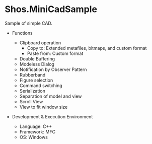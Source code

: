 # Shos.MiniCadSample

Sample of simple CAD.

* Functions
    * Clipboard operation
        * Copy to:
          Extended metafiles, bitmaps, and custom format
        * Paste from:
          Custom format
    * Double Buffering
    * Modeless Dialog
    * Notification by Observer Pattern
    * Rubberband
    * Figure selection
    * Command switching
    * Serialization
	* Separation of model and view
    * Scroll View
	* View to fit window size

* Development & Execution Environment
    * Language: C++
    * Framework: MFC
    * OS: Windows
